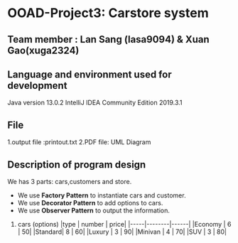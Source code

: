 # OOAD-Project3: Carstore system
## Team member : Lan Sang (lasa9094)  & Xuan Gao(xuga2324)

## Language and environment used for development 
Java version 13.0.2
IntelliJ IDEA Community Edition 2019.3.1

## File
1.output file :printout.txt
2.PDF file: UML Diagram

## Description of program design
We has 3 parts: cars,customers and store.
* We use **Factory Pattern** to instantiate cars and customer.
* We use **Decorator Pattern** to add options to cars.
* We use **Observer Pattern** to output the information.

1. cars (options)
|type | number | price|
|-----|--------|------| 
|Economy | 6 | 50|
|Standard| 8 | 60|
|Luxury  | 3 | 90|
|Minivan | 4 | 70|
|SUV     | 3 | 80|
